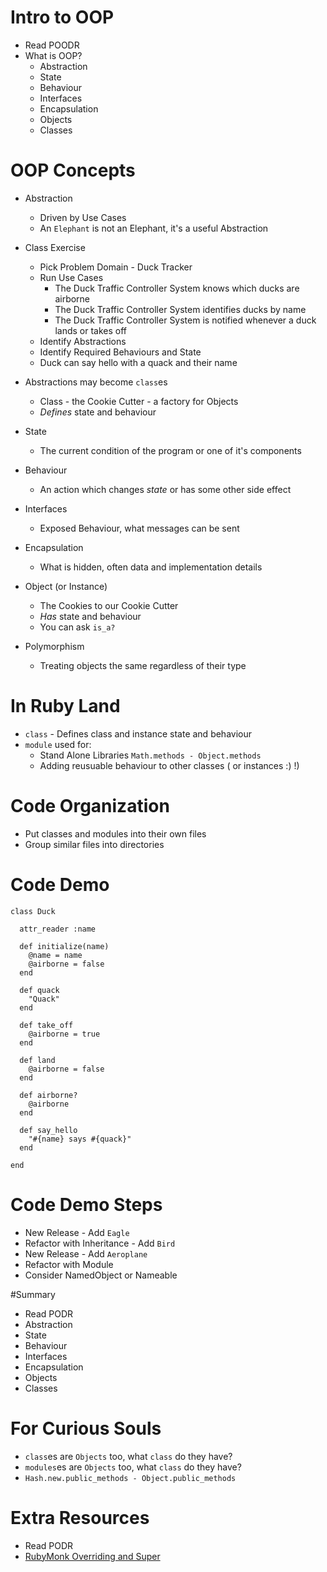 
# Intro to OOP

* Read POODR
* What is OOP?
  * Abstraction
  * State
  * Behaviour
  * Interfaces
  * Encapsulation
  * Objects
  * Classes

# OOP Concepts

* Abstraction
    * Driven by Use Cases
    * An ``Elephant`` is not an Elephant, it's a useful Abstraction

* Class Exercise
  - Pick Problem Domain - Duck Tracker
  - Run Use Cases
    - The Duck Traffic Controller System knows which ducks are airborne
    - The Duck Traffic Controller System identifies ducks by name
    - The Duck Traffic Controller System is notified whenever a duck lands or takes off
  - Identify Abstractions
  - Identify Required Behaviours and State
  - Duck can say hello with a quack and their name

* Abstractions may become ``class``es
    * Class - the Cookie Cutter - a factory for Objects
    * _Defines_ state and behaviour

* State
    * The current condition of the program or one of it's components

* Behaviour
    * An action which changes *state* or has some other side effect

* Interfaces
    * Exposed Behaviour, what messages can be sent

* Encapsulation
    * What is hidden, often data and implementation details

* Object (or Instance)
    * The Cookies to our Cookie Cutter
    * _Has_ state and behaviour
    * You can ask ``is_a?``

* Polymorphism
    * Treating objects the same regardless of their type

# In Ruby Land
* ``class`` - Defines class and instance state and behaviour
* ``module`` used for:
  * Stand Alone Libraries ``Math.methods - Object.methods``
  * Adding reusuable behaviour to other classes ( or instances :) !)

# Code Organization
* Put classes and modules into their own files
* Group similar files into directories

# Code Demo

```
class Duck

  attr_reader :name

  def initialize(name)
    @name = name
    @airborne = false
  end

  def quack
    "Quack"
  end

  def take_off
    @airborne = true
  end

  def land
    @airborne = false
  end

  def airborne?
    @airborne
  end

  def say_hello
    "#{name} says #{quack}"
  end

end
```

# Code Demo Steps

* New Release - Add ``Eagle``
* Refactor with Inheritance - Add ``Bird``
* New Release - Add ``Aeroplane``
* Refactor with Module
* Consider NamedObject or Nameable

#Summary
* Read PODR
* Abstraction
* State
* Behaviour
* Interfaces
* Encapsulation
* Objects
* Classes

# For Curious Souls

* ``class``es are ``Objects`` too, what ``class`` do they have?
* ``modules``es are ``Objects`` too, what ``class`` do they have?
* ``Hash.new.public_methods - Object.public_methods``

# Extra Resources
* Read PODR
* [RubyMonk Overriding and Super](https://rubymonk.com/learning/books/4-ruby-primer-ascent/chapters/37-classes-inheritance/lessons/88-redefining-overriding-and-super)


